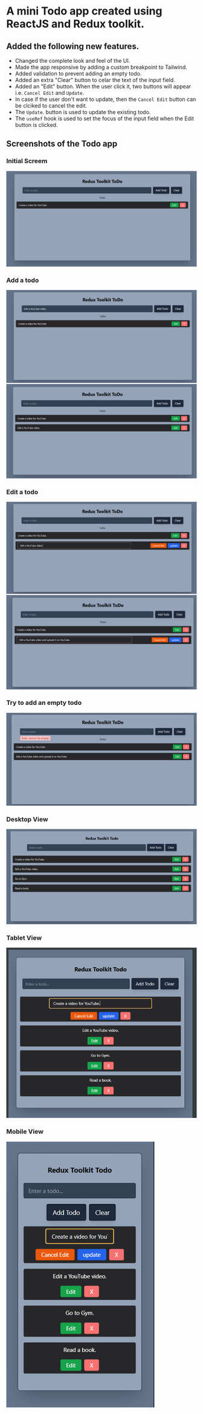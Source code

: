 # A mini Todo app created using ReactJS and Redux toolkit.

## Added the following new features.
- Changed the complete look and feel of the UI.
- Made the app responsive by adding a custom breakpoint to Tailwind.
- Added validation to prevent adding an empty todo.
- Added an extra "Clear" button to celar the text of the input field.
- Added an "Edit" button. When the user click it, two buttons will appear i.e. ```Cancel Edit``` and ```Update```.
- In case if the user don't want to update, then the ```Cancel Edit``` button can be clciked to cancel the edit.
- The ```Update```. button is used to update the existing todo.
- The ```useRef``` hook is used to set the focus of the input field when the Edit button is clicked.

## Screenshots of the Todo app
### Initial Screem
![a todo app's initial screen](image.png)

### Add a todo
![Add a todo in a todo app](image-1.png)
![a todo app with 2 todos.](image-2.png)

### Edit a todo
![a todo app showing edit functionality.](image-3.png)
![a todo app updating the todo.](image-4.png)

### Try to add an empty todo
![a todo app shoiwng error.](image-5.png)

### Desktop View
![Desktop view of the todo app](image-6.png)

### Tablet View
![Tablet view of the todo app](image-7.png)

### Mobile View
![Mobile view of the todo app](image-8.png)